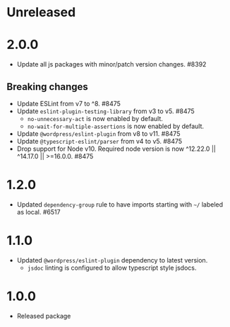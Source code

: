 # Unreleased

# 2.0.0

-   Update all js packages with minor/patch version changes. #8392

## Breaking changes

-   Update ESLint from v7 to ^8. #8475
-   Update `eslint-plugin-testing-library` from v3 to v5. #8475
    - `no-unnecessary-act` is now enabled by default.
    - `no-wait-for-multiple-assertions` is now enabled by default.
-   Update `@wordpress/eslint-plugin` from v8 to v11. #8475
-   Update `@typescript-eslint/parser` from v4 to v5. #8475
-   Drop support for Node v10. Required node version is now ^12.22.0 || ^14.17.0 || >=16.0.0. #8475


# 1.2.0

-   Updated `dependency-group` rule to have imports starting with `~/` labeled as local. #6517

# 1.1.0

-   Updated `@wordpress/eslint-plugin` dependency to latest version.
    -   `jsdoc` linting is configured to allow typescript style jsdocs.

# 1.0.0

-   Released package
